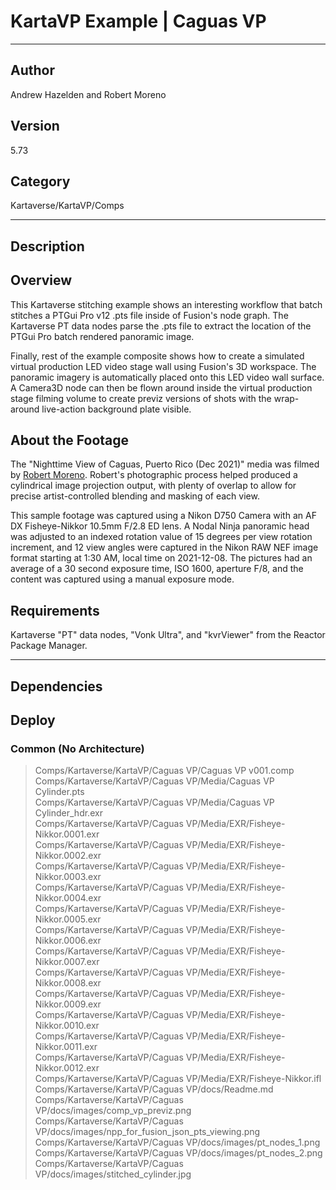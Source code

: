 # KartaVP Example | Caguas VP
___

## Author
Andrew Hazelden and Robert Moreno

## Version
5.73

## Category
Kartaverse/KartaVP/Comps

___

## Description
<h2>Overview</h2>

<p>This Kartaverse stitching example shows an interesting workflow that batch stitches a PTGui Pro v12 .pts file inside of Fusion's node graph. The Kartaverse PT data nodes parse the .pts file to extract the location of the PTGui Pro batch rendered panoramic image.</p>

<p>Finally, rest of the example composite shows how to create a simulated virtual production LED video stage wall using Fusion's 3D workspace. The panoramic imagery is automatically placed onto this LED video wall surface. A Camera3D node can then be flown around inside the virtual production stage filming volume to create previz versions of shots with the wrap-around live-action background plate visible.</p>

<h2>About the Footage</h2>

<p>The "Nighttime View of Caguas, Puerto Rico (Dec 2021)" media was filmed by <a href="https://www.instagram.com/cave_manpr/">Robert Moreno</a>. Robert's photographic process helped produced a cylindrical image projection output, with plenty of overlap to allow for precise artist-controlled blending and masking of each view.</p>

<p>This sample footage was captured using a Nikon D750 Camera with an AF DX Fisheye-Nikkor 10.5mm F/2.8 ED lens. A Nodal Ninja panoramic head was adjusted to an indexed rotation value of 15 degrees per view rotation increment, and 12 view angles were captured in the Nikon RAW NEF image format starting at 1:30 AM, local time on 2021-12-08. The pictures had an average of a 30 second exposure time, ISO 1600, aperture F/8, and the content was captured using a manual exposure mode.</p>

<h2>Requirements</h2>
<p>Kartaverse "PT" data nodes, "Vonk Ultra", and "kvrViewer" from the Reactor Package Manager.</p>



___

## Dependencies

## Deploy

### Common (No Architecture)

> Comps/Kartaverse/KartaVP/Caguas VP/Caguas VP v001.comp  
> Comps/Kartaverse/KartaVP/Caguas VP/Media/Caguas VP Cylinder.pts  
> Comps/Kartaverse/KartaVP/Caguas VP/Media/Caguas VP Cylinder_hdr.exr  
> Comps/Kartaverse/KartaVP/Caguas VP/Media/EXR/Fisheye-Nikkor.0001.exr  
> Comps/Kartaverse/KartaVP/Caguas VP/Media/EXR/Fisheye-Nikkor.0002.exr  
> Comps/Kartaverse/KartaVP/Caguas VP/Media/EXR/Fisheye-Nikkor.0003.exr  
> Comps/Kartaverse/KartaVP/Caguas VP/Media/EXR/Fisheye-Nikkor.0004.exr  
> Comps/Kartaverse/KartaVP/Caguas VP/Media/EXR/Fisheye-Nikkor.0005.exr  
> Comps/Kartaverse/KartaVP/Caguas VP/Media/EXR/Fisheye-Nikkor.0006.exr  
> Comps/Kartaverse/KartaVP/Caguas VP/Media/EXR/Fisheye-Nikkor.0007.exr  
> Comps/Kartaverse/KartaVP/Caguas VP/Media/EXR/Fisheye-Nikkor.0008.exr  
> Comps/Kartaverse/KartaVP/Caguas VP/Media/EXR/Fisheye-Nikkor.0009.exr  
> Comps/Kartaverse/KartaVP/Caguas VP/Media/EXR/Fisheye-Nikkor.0010.exr  
> Comps/Kartaverse/KartaVP/Caguas VP/Media/EXR/Fisheye-Nikkor.0011.exr  
> Comps/Kartaverse/KartaVP/Caguas VP/Media/EXR/Fisheye-Nikkor.0012.exr  
> Comps/Kartaverse/KartaVP/Caguas VP/Media/EXR/Fisheye-Nikkor.ifl  
> Comps/Kartaverse/KartaVP/Caguas VP/docs/Readme.md  
> Comps/Kartaverse/KartaVP/Caguas VP/docs/images/comp_vp_previz.png  
> Comps/Kartaverse/KartaVP/Caguas VP/docs/images/npp_for_fusion_json_pts_viewing.png  
> Comps/Kartaverse/KartaVP/Caguas VP/docs/images/pt_nodes_1.png  
> Comps/Kartaverse/KartaVP/Caguas VP/docs/images/pt_nodes_2.png  
> Comps/Kartaverse/KartaVP/Caguas VP/docs/images/stitched_cylinder.jpg  
